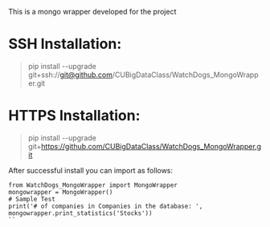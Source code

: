 This is a mongo wrapper developed for the project

# SSH Installation:
> pip install --upgrade git+ssh://git@github.com/CUBigDataClass/WatchDogs_MongoWrapper.git

# HTTPS Installation:
> pip install --upgrade git+https://github.com/CUBigDataClass/WatchDogs_MongoWrapper.git

After successful install you can import as follows:
```
from WatchDogs_MongoWrapper import MongoWrapper
mongowrapper = MongoWrapper()
# Sample Test
print('# of companies in Companies in the database: ', mongowrapper.print_statistics('Stocks'))
``
